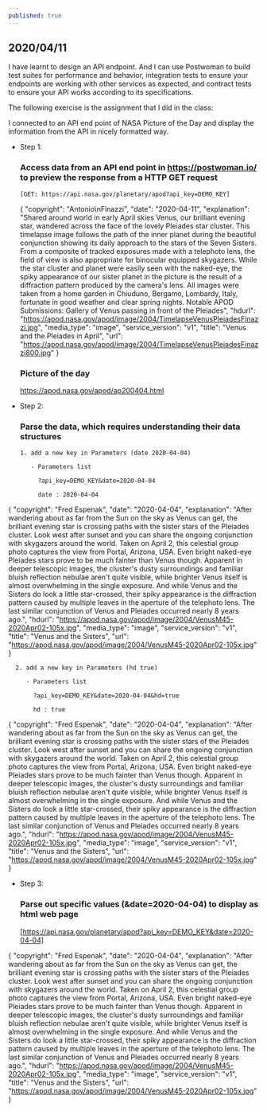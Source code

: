 ```yaml
---
published: true
---
```

## 2020/04/11

I have learnt to design an API endpoint. And I can use Postwoman to build test suites for performance and behavior, integration tests to ensure your endpoints are working with other services as expected, and contract tests to ensure your API works according to its specifications.

The following exercise is the assignment that I did in the class:

I connected to an API end point of NASA Picture of the Day and display the information from the API in nicely formatted way.

- Step 1:

   ### Access data from an API end point in https://postwoman.io/ to preview the response from a HTTP    GET request

      [GET: https://api.nasa.gov/planetary/apod?api_key=DEMO_KEY]

   { "copyright": "Antonio\nFinazzi", "date": "2020-04-11", "explanation": "Shared around world in early April skies Venus, our brilliant evening star, wandered across the face of the lovely Pleiades star cluster. This timelapse image follows the path of the inner planet during the beautiful conjunction showing its daily approach to the stars of the Seven Sisters. From a composite of tracked exposures made with a telephoto lens, the field of view is also appropriate for binocular equipped skygazers. While the star cluster and planet were easily seen with the naked-eye, the spiky appearance of our sister planet in the picture is the result of a diffraction pattern produced by the camera's lens. All images were taken from a home garden in Chiuduno, Bergamo, Lombardy, Italy, fortunate in good weather and clear spring nights. Notable APOD Submissions: Gallery of Venus passing in front of the Pleiades", "hdurl": "https://apod.nasa.gov/apod/image/2004/TimelapseVenusPleiadesFinazzi.jpg", "media_type": "image", "service_version": "v1", "title": "Venus and the Pleiades in April", "url": "https://apod.nasa.gov/apod/image/2004/TimelapseVenusPleiadesFinazzi800.jpg" }

    ### Picture of the day
    https://apod.nasa.gov/apod/ap200404.html

- Step 2:
  
  ### Parse the data, which requires understanding their data structures
  

      1. add a new key in Parameters (date 2020-04-04)

         - Parameters list
  
           ?api_key=DEMO_KEY&date=2020-04-04
  
           date : 2020-04-04

{
"copyright": "Fred Espenak",
"date": "2020-04-04",
"explanation": "After wandering about as far from the Sun on the sky as Venus can get, the brilliant evening star is crossing paths with the sister stars of the Pleiades cluster. Look west after sunset and you can share the ongoing conjunction with skygazers around the world. Taken on April 2, this celestial group photo captures the view from Portal, Arizona, USA. Even bright naked-eye Pleiades stars prove to be much fainter than Venus though. Apparent in deeper telescopic images, the cluster's dusty surroundings and familiar bluish reflection nebulae aren't quite visible, while brighter Venus itself is almost overwhelming in the single exposure. And while Venus and the Sisters do look a little star-crossed, their spiky appearance is the diffraction pattern caused by multiple leaves in the aperture of the telephoto lens. The last similar conjunction of Venus and Pleiades occurred nearly 8 years ago.",
  "hdurl": "https://apod.nasa.gov/apod/image/2004/VenusM45-2020Apr02-105x.jpg",
  "media_type": "image",
  "service_version": "v1",
  "title": "Venus and the Sisters",
  "url": "https://apod.nasa.gov/apod/image/2004/VenusM45-2020Apr02-105x.jpg"
}

      2. add a new key in Parameters (hd true)

         - Parameters list
     
           ?api_key=DEMO_KEY&date=2020-04-04&hd=true
      
           hd : true
      
{
  "copyright": "Fred Espenak",
  "date": "2020-04-04",
  "explanation": "After wandering about as far from the Sun on the sky as Venus can get, the brilliant evening star is crossing paths with the sister stars of the Pleiades cluster. Look west after sunset and you can share the ongoing conjunction with skygazers around the world. Taken on April 2, this celestial group photo captures the view from Portal, Arizona, USA. Even bright naked-eye Pleiades stars prove to be much fainter than Venus though. Apparent in deeper telescopic images, the cluster's dusty surroundings and familiar bluish reflection nebulae aren't quite visible, while brighter Venus itself is almost overwhelming in the single exposure. And while Venus and the Sisters do look a little star-crossed, their spiky appearance is the diffraction pattern caused by multiple leaves in the aperture of the telephoto lens. The last similar conjunction of Venus and Pleiades occurred nearly 8 years ago.",
  "hdurl": "https://apod.nasa.gov/apod/image/2004/VenusM45-2020Apr02-105x.jpg",
  "media_type": "image",
  "service_version": "v1",
  "title": "Venus and the Sisters",
  "url": "https://apod.nasa.gov/apod/image/2004/VenusM45-2020Apr02-105x.jpg"
}

- Step 3:

  ### Parse out specific values (&date=2020-04-04) to display as html web page 

  [https://api.nasa.gov/planetary/apod?api_key=DEMO_KEY&date=2020-04-04]

{
  "copyright": "Fred Espenak",
  "date": "2020-04-04",
  "explanation": "After wandering about as far from the Sun on the sky as Venus can get, the brilliant evening star is crossing paths with the sister stars of the Pleiades cluster. Look west after sunset and you can share the ongoing conjunction with skygazers around the world. Taken on April 2, this celestial group photo captures the view from Portal, Arizona, USA. Even bright naked-eye Pleiades stars prove to be much fainter than Venus though. Apparent in deeper telescopic images, the cluster's dusty surroundings and familiar bluish reflection nebulae aren't quite visible, while brighter Venus itself is almost overwhelming in the single exposure. And while Venus and the Sisters do look a little star-crossed, their spiky appearance is the diffraction pattern caused by multiple leaves in the aperture of the telephoto lens. The last similar conjunction of Venus and Pleiades occurred nearly 8 years ago.",
  "hdurl": "https://apod.nasa.gov/apod/image/2004/VenusM45-2020Apr02-105x.jpg",
  "media_type": "image",
  "service_version": "v1",
  "title": "Venus and the Sisters",
  "url": "https://apod.nasa.gov/apod/image/2004/VenusM45-2020Apr02-105x.jpg"
}
